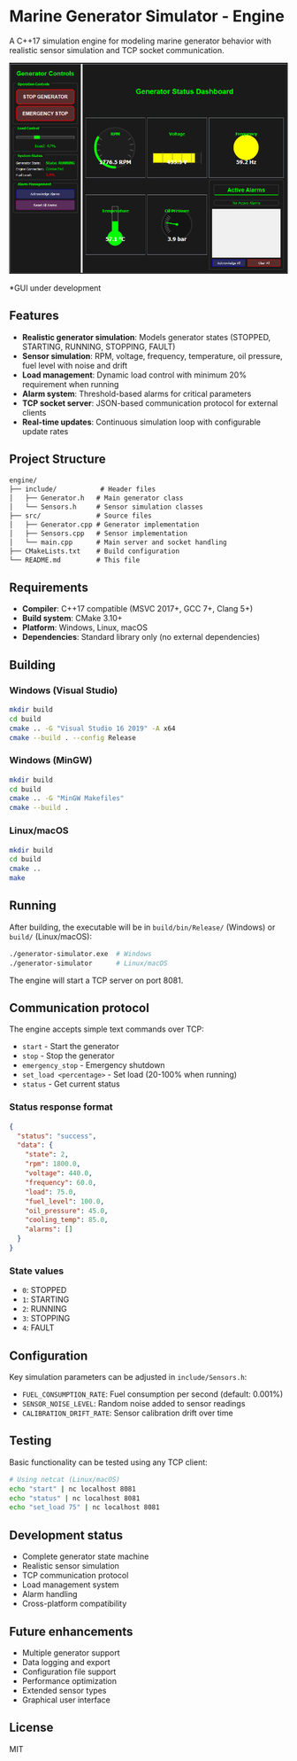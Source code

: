 # Marine Generator Simulator - Engine

A C++17 simulation engine for modeling marine generator behavior with realistic sensor simulation and TCP socket communication.

![gui](gui.png)

*GUI under development

## Features

- **Realistic generator simulation**: Models generator states (STOPPED, STARTING, RUNNING, STOPPING, FAULT)
- **Sensor simulation**: RPM, voltage, frequency, temperature, oil pressure, fuel level with noise and drift
- **Load management**: Dynamic load control with minimum 20% requirement when running
- **Alarm system**: Threshold-based alarms for critical parameters
- **TCP socket server**: JSON-based communication protocol for external clients
- **Real-time updates**: Continuous simulation loop with configurable update rates

## Project Structure

```
engine/
├── include/           # Header files
│   ├── Generator.h   # Main generator class
│   └── Sensors.h     # Sensor simulation classes
├── src/              # Source files
│   ├── Generator.cpp # Generator implementation
│   ├── Sensors.cpp   # Sensor implementation
│   └── main.cpp      # Main server and socket handling
├── CMakeLists.txt    # Build configuration
└── README.md         # This file
```

## Requirements

- **Compiler**: C++17 compatible (MSVC 2017+, GCC 7+, Clang 5+)
- **Build system**: CMake 3.10+
- **Platform**: Windows, Linux, macOS
- **Dependencies**: Standard library only (no external dependencies)

## Building

### Windows (Visual Studio)
```bash
mkdir build
cd build
cmake .. -G "Visual Studio 16 2019" -A x64
cmake --build . --config Release
```

### Windows (MinGW)
```bash
mkdir build
cd build
cmake .. -G "MinGW Makefiles"
cmake --build .
```

### Linux/macOS
```bash
mkdir build
cd build
cmake ..
make
```

## Running

After building, the executable will be in `build/bin/Release/` (Windows) or `build/` (Linux/macOS):

```bash
./generator-simulator.exe  # Windows
./generator-simulator      # Linux/macOS
```

The engine will start a TCP server on port 8081.

## Communication protocol

The engine accepts simple text commands over TCP:

- `start` - Start the generator
- `stop` - Stop the generator
- `emergency_stop` - Emergency shutdown
- `set_load <percentage>` - Set load (20-100% when running)
- `status` - Get current status

### Status response format

```json
{
  "status": "success",
  "data": {
    "state": 2,
    "rpm": 1800.0,
    "voltage": 440.0,
    "frequency": 60.0,
    "load": 75.0,
    "fuel_level": 100.0,
    "oil_pressure": 45.0,
    "cooling_temp": 85.0,
    "alarms": []
  }
}
```

### State values
- `0`: STOPPED
- `1`: STARTING
- `2`: RUNNING
- `3`: STOPPING
- `4`: FAULT

## Configuration

Key simulation parameters can be adjusted in `include/Sensors.h`:

- `FUEL_CONSUMPTION_RATE`: Fuel consumption per second (default: 0.001%)
- `SENSOR_NOISE_LEVEL`: Random noise added to sensor readings
- `CALIBRATION_DRIFT_RATE`: Sensor calibration drift over time

## Testing

Basic functionality can be tested using any TCP client:

```bash
# Using netcat (Linux/macOS)
echo "start" | nc localhost 8081
echo "status" | nc localhost 8081
echo "set_load 75" | nc localhost 8081
```

## Development status

- Complete generator state machine
- Realistic sensor simulation
- TCP communication protocol
- Load management system
- Alarm handling
- Cross-platform compatibility

## Future enhancements

- Multiple generator support
- Data logging and export
- Configuration file support
- Performance optimization
- Extended sensor types
- Graphical user interface

## License

MIT

